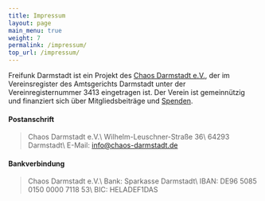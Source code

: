```yaml
---
title: Impressum
layout: page
main_menu: true
weight: 7
permalink: /impressum/
top_url: /impressum/
---
```


Freifunk Darmstadt ist ein Projekt des [Chaos Darmstadt e.V.](https://chaos-darmstadt.de), der im Vereinsregister des Amtsgerichts Darmstadt unter der Vereinregisternummer 3413 eingetragen ist. Der Verein ist gemeinnützig und finanziert sich über Mitgliedsbeiträge und [Spenden](/mitmachen/spenden/).

#### Postanschrift
> Chaos Darmstadt e.V.\\
> Wilhelm-Leuschner-Straße 36\\
> 64293 Darmstadt\\
> E-Mail: info@chaos-darmstadt.de

#### Bankverbindung
> Chaos Darmstadt e.V.\\
> Bank: Sparkasse Darmstadt\\
> IBAN: DE96 5085 0150 0000 7118 53\\
> BIC: HELADEF1DAS
